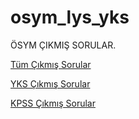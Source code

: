 # osym_lys_yks
ÖSYM ÇIKMIŞ SORULAR.<br/>

[Tüm Çıkmış Sorular](https://www.osym.gov.tr/arama?_Dil=1&aranan=%C3%A7%C4%B1km%C4%B1%C5%9F%20sorular)<br/>
 
[YKS Çıkmış Sorular](https://www.osym.gov.tr/TR,15164/yks-cikmis-sorular.html)<br/>
 
[KPSS Çıkmış Sorular](https://www.osym.gov.tr/TR,15164/yks-cikmis-sorular.html)

